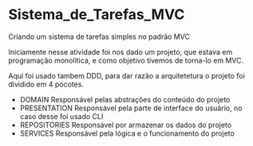 # Sistema_de_Tarefas_MVC
Criando um sistema de tarefas simples no padrão MVC

Iniciamente nesse atividade foi nos dado um projeto, que estava em programação monolitica, e como objetivo tivemos de torna-lo em MVC.

Aqui foi usado tambem DDD, para dar razão a arquitetetura o projeto foi dividido em 4 pocotes.

* DOMAIN
  Responsável pelas abstrações do conteúdo do projeto
* PRESENTATION
  Responsável pela parte de interface do usuário, no caso desse foi usado CLI
* REPOSITORIES
  Responsável por armazenar os dados do projeto
* SERVICES
  Responsável pela lógica e o funcionamento do projeto

